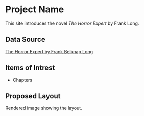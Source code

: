 Project Name
=================
This site introduces the novel *The Horror Expert* by Frank Long.

Data Source 
------------
[The Horror Expert by Frank Belknap Long](https://www.gutenberg.org/ebooks/71521)

Items of Intrest
----------------
+ Chapters

Proposed Layout
---------------
Rendered image showing the layout.
